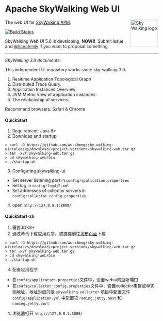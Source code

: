Apache SkyWalking Web UI
===============

<img src="https://skywalkingtest.github.io/page-resources/3.0/skywalking.png" alt="Sky Walking logo" height="90px" align="right" />

The web UI for [SkyWalking APM](https://github.com/apache/incubator-skywalking).

[![Build Status](https://travis-ci.org/apache/incubator-skywalking-ui.svg?branch=master)](https://travis-ci.org/apache/incubator-skywalking-ui)

SkyWalking Web UI 5.0 is developing, **NOW!!**. Submit issue and [@hanahmily](https://github.com/hanahmily) if you want to proposal something.

___
_SkyWalking 3.0 documents:_

This independent UI repository works since sky-walking 3.0.

1. Realtime Application Topological Graph
1. Distributed Trace Query.
1. Application Instances Overview.
1. JVM Metric View of application instances.
1. The relationship of services.

Recommand browsers: Safari & Chrome

#### QuickStart
1. Requirement: Java 8+
2. Download and startup

```shell
> curl -O https://github.com/wu-sheng/sky-walking-ui/releases/download/<project-version>/skywalking-web.tar.gz
> tar -xvf skywalking-web.tar.gz
> cd skywalking-web/bin
> ./startup.sh
```
3. Configuring skywalking-ui
* Set server listening port in `config/application.properties`
* Set log in `config/log4j2.xml`
* Set addresses of collector servers in `config/collector_config.properties`

4. open `http://127.0.0.1:8080/`

#### QuickStart-zh
1. 需要JDK8+
2. 通过命令下载应用程序，或直接前往[发布页面](https://github.com/wu-sheng/sky-walking-ui/releases)下载

```shell
> curl -O https://github.com/wu-sheng/sky-walking-ui/releases/download/<project-version>/skywalking-web.tar.gz
> tar -xvf skywalking-web.tar.gz
> cd skywalking-web/bin
> ./startup.sh
```

3. 配置应用程序
* 在`config/application.properties`文件中，设置webui的监听端口
* 在`config/collector_config.properties`文件中，设置collector集群或单实例地址，地址对应的是 `skywalking-collector` 项目中配置文件 `config/application.yml` 中配置项 `naming.jetty.host` 和 `naming.jetty.port`

4. 浏览器打开 `http://127.0.0.1:8080/`